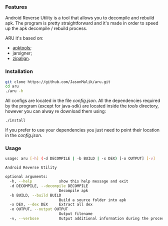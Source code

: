### Features
Android Reverse Utility is a tool that allows you to decompile and rebuild apk.
The program is pretty straightforward and it's made in order to speed up the apk decompile / rebuild process.

ARU it's based on:
- [apktools](https://ibotpeaches.github.io/Apktool/);
- jarsigner;
- [zipalign](https://developer.android.com/studio/releases/platform-tools).

### Installation
```bash
git clone https://github.com/JasonMalik/aru.git
cd aru
./aru -h
```
All configs are located in the file *config.json*.
All the dependencies required by the program (except for java-sdk) are located inside the *tools* directory, however you can alway re download them using:
```bash
./install
```
If you prefer to use your dependencies you just need to point their location in the *config.json*.

### Usage
```bash
usage: aru [-h] (-d DECOMPILE | -b BUILD | -x DEX) [-o OUTPUT] [-v]

Android Reverse Utility

optional arguments:
  -h, --help            show this help message and exit
  -d DECOMPILE, --decompile DECOMPILE
                        Decompile apk
  -b BUILD, --build BUILD
                        Build a source folder into apk
  -x DEX, --dex DEX     Extract all dex
  -o OUTPUT, --output OUTPUT
                        Output filename
  -v, --verbose         Output additional information during the process
```
